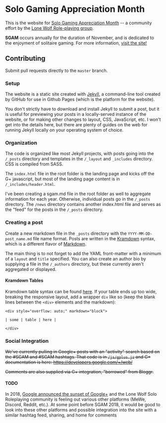# Solo Gaming Appreciation Month 

This is the website for [Solo Gaming Appreciation Month](https://sologamingmonth.com) 
-- a community effort by the 
[Lone Wolf Role-playing group](https://sologamingmonth.com/2018/gplus_sunset/). 

**SGAM** occurs annually for the duration of November, and is dedicated to the enjoyment
of solitaire gaming. For more information, 
[visit the site!](https://sologamingmonth.com/about)

## Contributing

Submit pull requests directly to the `master` branch.

### Setup

The website is a static site created with [Jekyll](https://jekyllrb.com/), a command-line tool created 
by GitHub for use in Github Pages (which is the platform for the website).

You don't strictly have to download and install Jekyll to submit a post, but it is useful 
for previewing your posts in a locally-served instance of the website, or for making other 
changes to layout, CSS, JavaScript, etc. I won't get into the details here, but there are 
plenty of guides on the web for running Jekyll locally on your operating system of choice.

### Organization

The code is organized like most Jekyll projects, with posts going into the `/_posts` 
directory and templates in the `/_layout` and `_includes` directory. CSS is compiled from SASS.

The `index.html` file in the root folder is the landing page and kicks off the G+ javascript, 
but most of the landing page content is in `/_includes/header.html`.

I've been creating a sgam<year>.md file in the root folder as well to aggregate information 
for each year. Otherwise, individual posts go in the `/_posts` directory. The `/news` directory 
contains another index.html file and serves as the "feed" for the posts in the `/_posts` 
directory.


### Creating a post

Create a new markdown file in the `_posts` directory with the `YYYY-MM-DD-post_name.md` file 
name format. Posts are written in the [Kramdown](https://kramdown.gettalong.org/syntax.html) 
syntax, which is a different flavor of [Markdown](https://daringfireball.net/projects/markdown/syntax).

The main thing is to not forget to add the YAML front-matter with a minimum of a `layout` and 
`title` specified. You can also create an author bio by supplying a file in the `/_authors` 
directory, but these currently aren't aggregated or displayed.

#### Kramdown Tables

Kramdown table syntax can be found [here](https://kramdown.gettalong.org/syntax.html#tables). 
If your table ends up too wide, breaking the responsive layout, 
add a wrapper `div` like so (keep the blank lines between the `<div>` elements and the markdown):

    <div style="overflow: auto;" markdown="block">
    
    | some | table | here |
    
    </div>

### Social Integration 

~~We've currently pulling in Google+ posts with an "activity" search based on the #SGAM and #SGAM<current year> 
hashtags. That code is in `/js/gplus.js` and G+ documentation is here: https://developers.google.com/+/web/~~

~~Comments are also supplied via G+ integration, "borrowed" from Bloggr.~~

#### TODO

In 2018, [Google announced the sunset of Google+](https://sologamingmonth.com/2018/gplus_sunset/) and the Lone Wolf Solo Roleplaying community is feeling out 
various other platforms (MeWe, Discord, Reddit, etc.). At some point before SGAM 2018, it would be good to look into these 
other platforms and possible integration into the site with a similar hashtag feed, sharing, 
and home for comments
